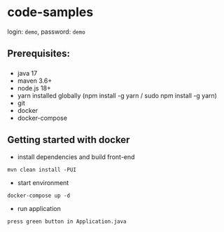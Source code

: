 # code-samples

login: `demo`, password: `demo`

## Prerequisites:
#####
* java 17
* maven 3.6+
* node.js 18+
* yarn installed globally (npm install -g yarn / sudo npm install -g yarn)
* git
* docker
* docker-compose

## Getting started with docker
* install dependencies and build front-end
```
mvn clean install -PUI
```
* start environment
```
docker-compose up -d
```
* run application
```
press green button in Application.java
```
##